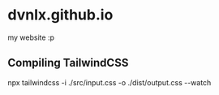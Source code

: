 # dvnlx.github.io

my website :p

## Compiling TailwindCSS

npx tailwindcss -i ./src/input.css -o ./dist/output.css --watch
